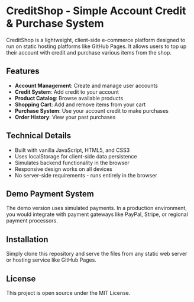 # CreditShop - Simple Account Credit & Purchase System

CreditShop is a lightweight, client-side e-commerce platform designed to run on static hosting platforms like GitHub Pages. It allows users to top up their account with credit and purchase various items from the shop.

## Features

- **Account Management**: Create and manage user accounts
- **Credit System**: Add credit to your account
- **Product Catalog**: Browse available products
- **Shopping Cart**: Add and remove items from your cart
- **Purchase System**: Use your account credit to make purchases
- **Order History**: View your past purchases

## Technical Details

- Built with vanilla JavaScript, HTML5, and CSS3
- Uses localStorage for client-side data persistence
- Simulates backend functionality in the browser
- Responsive design works on all devices
- No server-side requirements - runs entirely in the browser

## Demo Payment System

The demo version uses simulated payments. In a production environment, you would integrate with payment gateways like PayPal, Stripe, or regional payment processors.

## Installation

Simply clone this repository and serve the files from any static web server or hosting service like GitHub Pages.

## License

This project is open source under the MIT License.
